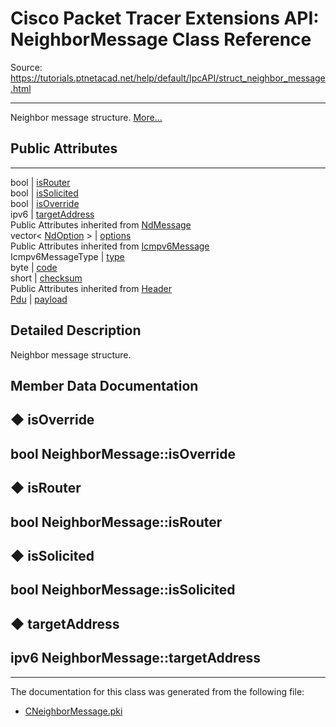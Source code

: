 # Cisco Packet Tracer Extensions API: NeighborMessage Class Reference

Source: https://tutorials.ptnetacad.net/help/default/IpcAPI/struct_neighbor_message.html

---

Neighbor message structure. [More...](struct_neighbor_message.html#details)

##  Public Attributes  
  
---  
bool | [isRouter](struct_neighbor_message.html#acc78d0a167c7aceb49397cb9b099937a)  
bool | [isSolicited](struct_neighbor_message.html#a76256e35fcae2bd0caa6ac146b3a9bc1)  
bool | [isOverride](struct_neighbor_message.html#a5b3947c7876ee16c2b7b14a16ed60df4)  
ipv6 | [targetAddress](struct_neighbor_message.html#aae953485d694a01d940cfdb417ab8147)  
Public Attributes inherited from [NdMessage](struct_nd_message.html)  
vector< [NdOption](struct_nd_option.html) > | [options](struct_nd_message.html#ac5a421f6f344db491ddaa9cd880790db)  
Public Attributes inherited from [Icmpv6Message](struct_icmpv6_message.html)  
Icmpv6MessageType | [type](struct_icmpv6_message.html#ac2e04a595d1a58e650b611f66cb27fd4)  
byte | [code](struct_icmpv6_message.html#a5287359ba10784ecd87d9904fba548f0)  
short | [checksum](struct_icmpv6_message.html#a0989e68c86c7e8449086fba804af6de2)  
Public Attributes inherited from [Header](struct_header.html)  
[Pdu](struct_pdu.html) | [payload](struct_header.html#a07ee8693faef1e16c65765b5bcdc366d)  
  
## Detailed Description

Neighbor message structure. 

## Member Data Documentation

## ◆ isOverride

bool NeighborMessage::isOverride  
---  
  
## ◆ isRouter

bool NeighborMessage::isRouter  
---  
  
## ◆ isSolicited

bool NeighborMessage::isSolicited  
---  
  
## ◆ targetAddress

ipv6 NeighborMessage::targetAddress  
---  
  
* * *

The documentation for this class was generated from the following file:

  * [CNeighborMessage.pki](_c_neighbor_message_8pki.html)


